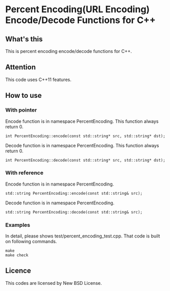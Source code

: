 # Percent Encoding(URL Encoding) Encode/Decode Functions  for C++

## What's this
This is percent encoding encode/decode functions for C++.

## Attention
This code uses C++11 features.

## How to use

### With pointer
Encode function is in namespace PercentEncoding. This function always return 0.

    int PercentEncoding::encode(const std::string* src, std::string* dst);

Decode function is in namespace PercentEncoding. This function always return 0.

    int PercentEncoding::decode(const std::string* src, std::string* dst);
	
### With reference
Encode function is in namespace PercentEncoding.

	std::string PercentEncoding::encode(const std::string& src);

Decode function is in namespace PercentEncoding.

    std::string PercentEncoding::decode(const std::string& src);

### Examples
In detail, please shows test/percent_encoding_test.cpp.
That code is built on following commands.

    make
    make check

## Licence
This codes are licensed by New BSD License.
